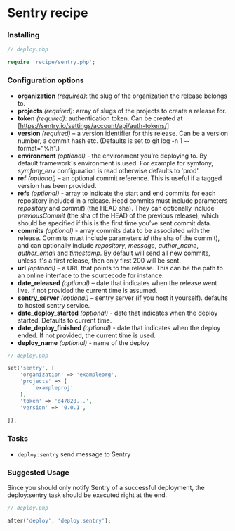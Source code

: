 # Sentry recipe

### Installing

```php
// deploy.php

require 'recipe/sentry.php';
```

### Configuration options

- **organization** *(required)*: the slug of the organization the release belongs to.
- **projects** *(required)*: array of slugs of the projects to create a release for.
- **token** *(required)*: authentication token. Can be created at [https://sentry.io/settings/account/api/auth-tokens/]
- **version** *(required)* – a version identifier for this release. 
Can be a version number, a commit hash etc. (Defaults is set to git log -n 1 --format="%h".)
- **environment** *(optional)* - the environment you’re deploying to. By default framework's environment is used. 
For example for symfony, *symfony_env* configuration is read otherwise defaults to 'prod'.
- **ref** *(optional)* – an optional commit reference. This is useful if a tagged version has been provided.
- **refs** *(optional)* - array to indicate the start and end commits for each repository included in a release. 
Head commits must include parameters *repository* and *commit*) (the HEAD sha). 
They can optionally include *previousCommit* (the sha of the HEAD of the previous release), 
which should be specified if this is the first time you’ve sent commit data.
- **commits** *(optional)* - array commits data to be associated with the release. 
Commits must include parameters *id* (the sha of the commit), and can optionally include *repository*, 
*message*, *author_name*, *author_email* and *timestamp*. By default will send all new commits, 
unless it's a first release, then only first 200 will be sent.
- **url** *(optional)* – a URL that points to the release. This can be the path to an online interface to the sourcecode for instance.
- **date_released** *(optional)* – date that indicates when the release went live. If not provided the current time is assumed.
- **sentry_server** *(optional)* – sentry server (if you host it yourself). defaults to hosted sentry service.
- **date_deploy_started** *(optional)* - date that indicates when the deploy started. Defaults to current time.
- **date_deploy_finished** *(optional)* - date that indicates when the deploy ended. If not provided, the current time is used.
- **deploy_name** *(optional)* - name of the deploy 

```php
// deploy.php

set('sentry', [
    'organization' => 'exampleorg', 
    'projects' => [
        'exampleproj'
    ], 
    'token' => 'd47828...', 
    'version' => '0.0.1',
    
]);
```

### Tasks

- `deploy:sentry` send message to Sentry

### Suggested Usage

Since you should only notify Sentry of a successful deployment, the deploy:sentry task should be executed right at the end.

```php
// deploy.php

after('deploy', 'deploy:sentry');
```
